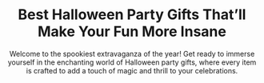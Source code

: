 ---
layout: post
title: Best Halloween Party Gifts That’ll Make Your Fun More Insane
subtitle: Welcome to the spookiest extravaganza of the year! Get ready to immerse yourself in the enchanting world of Halloween party gifts, where every item is crafted to add a touch of magic and thrill to your celebrations.
header-img: "img/post/2023/09/copied/medium_halloween_party_gifts_f6d111f290.jpg"
header-style: text
permalink: "/halloween-party-gifts/"
catalog: true
tags:
  - Recipients 
  - Men
--- 